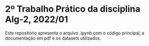 # 2º Trabalho Prático da disciplina Alg-2, 2022/01 
Este repositório apresenta o arquivo .ipynb com o código principal, a documentação em pdf e os datasets utilizados.
